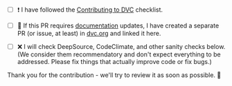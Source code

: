 * [ ] ❗ I have followed the [Contributing to DVC](https://dvc.org/doc/user-guide/contributing/core) checklist.

* [ ] 📖 If this PR requires [documentation](https://dvc.org/doc) updates, I have created a separate PR (or issue, at least) in [dvc.org](https://github.com/iterative/dvc.org) and linked it here.

* [ ] ❌ I will check DeepSource, CodeClimate, and other sanity checks below. (We consider them recommendatory and don't expect everything to be addressed. Please fix things that actually improve code or fix bugs.)

Thank you for the contribution - we'll try to review it as soon as possible. 🙏
